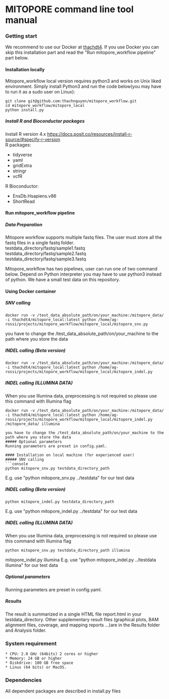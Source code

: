 # MITOPORE command line tool manual

### Getting start
We recommend to use our Docker at [thachdt4](https://hub.docker.com/repository/docker/thachdt4/mitopore_local/). If you use Docker you can skip this installation part and read the "Run mitopore_workflow pipeline" part below. <br> 
#### Installation locally
Mitopore_workflow local version requires python3 and works on Unix liked environment. 
Simply install Python3 and run the code below(you may have to run it as a sudo user on Linux):
```console
git clone git@github.com:thachnguyen/mitopore_workflow.git
cd mitopore_workflow/mitopore_local
python install.py
```
##### Install R and Bioconductor packages
Install R version 4.x
https://docs.posit.co/resources/install-r-source/#specify-r-version<br>
R packages:
* tidyverse
* yaml
* gridExtra
* stringr
* vcfR

R Bioconductor:
* EnsDb.Hsapiens.v86
* ShortRead

#### Run mitopore_workflow pipeline
##### Data Preparation
Mitopore workflow supports multiple fastq files. The user must store all the fastq files in a single fastq folder.<br>
testdata_directory/fastq/sample1.fastq<br>
testdata_directory/fastq/sample2.fastq<br>
testdata_directory/fastq/sample3.fastq<br>

Mitopore_workflow has two pipelines, user can run one of two command below. Depend on Python interpreter you may have to use python3 instead of python. We have a small test data on this repository.
#### Using Docker container
##### SNV calling 
```console
docker run -v /test_data_absolute_path/on/your_machine:/mitopore_data/ -i thachdt4/mitopore_local:latest python /home/ag-rossi/projects/mitopore_workflow/mitopore_local/mitopore_snv.py
```
you have to change the /test_data_absolute_path/on/your_machine to the path where you store the data 

##### INDEL calling (Beta version)
```console
docker run -v /test_data_absolute_path/on/your_machine:/mitopore_data/ -i thachdt4/mitopore_local:latest python /home/ag-rossi/projects/mitopore_workflow/mitopore_local/mitopore_indel.py 
```
##### INDEL calling (ILLUMINA DATA)
When you use Illumina data, preprocessing is not required so please use this command with Illumina flag
```console
docker run -v /test_data_absolute_path/on/your_machine:/mitopore_data/ -i thachdt4/mitopore_local:latest python /home/ag-rossi/projects/mitopore_workflow/mitopore_local/mitopore_indel.py /mitopore_data/ illumina

you have to change the /test_data_absolute_path/on/your_machine to the path where you store the data 
##### Optional parameters
Running parameters are preset in config.yaml. 

#### Installation on local machine (for experienced user)
##### SNV calling
```console
python mitopore_snv.py testdata_directory_path 
```
E.g. use "python mitopore_snv.py ../testdata" for our test data

##### INDEL calling (Beta version)
```console
python mitopore_indel.py testdata_directory_path 
```
E.g. use "python mitopore_indel.py ../testdata" for our test data

##### INDEL calling (ILLUMINA DATA)
When you use Illumina data, preprocessing is not required so please use this command with Illumina flag
```console
python mitopore_snv.py testdata_directory_path illumina
```
mitopore_indel.py illumina
E.g. use "python mitopore_indel.py ../testdata illumina" for our test data

##### Optional parameters
Running parameters are preset in config.yaml. 
##### Results
The result is summarized in a single HTML file report.html in your testdata_directory. Other supplementary result files (graphical plots, BAM alignment files, coverage, and mapping reports ...)are in the Results folder and Analysis folder.


### System requirement
    * CPU: 2.0 GHz (64bits) 2 cores or higher
    * Memory: 24 GB or higher
    * Diskdrive: 100 GB free space 
    * Linux (64 bits) or MacOS.
### Dependencies
All dependent packages are described in install.py files